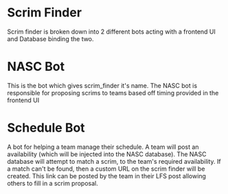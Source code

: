 # Scrim Finder
Scrim finder is broken down into 2 different bots acting with a frontend UI and Database binding the two.

# NASC Bot
This is the bot which gives scrim_finder it's name. The NASC bot is responsible for proposing scrims
to teams based off timing provided in the frontend UI

# Schedule Bot
A bot for helping a team manage their schedule. A team will post an availability (which will be injected
into the NASC database). The NASC database will attempt to match a scrim, to the team's required availability.
If a match can't be found, then a custom URL on the scrim finder will be created. This link can be posted by the
team in their LFS post allowing others to fill in a scrim proposal.
